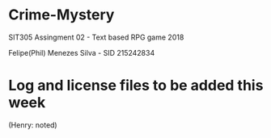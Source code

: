 # Crime-Mystery
SIT305 Assingment 02 - Text based RPG game 2018

Felipe(Phil) Menezes Silva - SID 215242834

# Log and license files to be added this week
(Henry: noted)
